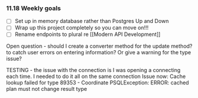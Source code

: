 ### 11.18 Weekly goals 
- [ ] Set up in memory database rather than Postgres Up and Down
- [ ] Wrap up this project completely so you can move on!!!
- [ ] Rename endpoints to plural re [[Modern API Development]]

Open question - should I create a converter method for the update method? to catch user errors on entering information? Or give a warning for the type issue? 

TESTING - the issue with the connection is I was opening a connecting each time. I needed to do it all on the same connection 
Issue now: 
Cache lookup failed for type 89353 - Coordinate
PSQLException: ERROR: cached plan must not change result type